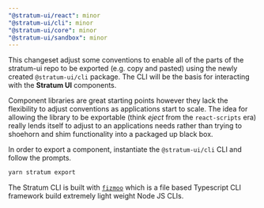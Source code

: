 ```yaml
---
"@stratum-ui/react": minor
"@stratum-ui/cli": minor
"@stratum-ui/core": minor
"@stratum-ui/sandbox": minor
---
```


This changeset adjust some conventions to enable all of the parts of the stratum-ui repo to be exported (e.g. copy and pasted) using the newly created `@stratum-ui/cli` package. The CLI will be the basis for interacting with the **Stratum UI** components.

Component libraries are great starting points however they lack the flexibility to adjust conventions as applications start to scale. The idea for allowing the library to be exportable (think _eject_ from the `react-scripts` era) really lends itself to adjust to an applications needs rather than trying to shoehorn and shim functionality into a packaged up black box.

In order to export a component, instantiate the `@stratum-ui/cli` CLI and follow the prompts.

```txt
yarn stratum export
```

The Stratum CLI is built with [`fizmoo`](https://fizmoo.greenflash.digital) which is a file based Typescript CLI framework build extremely light weight Node JS CLIs.
